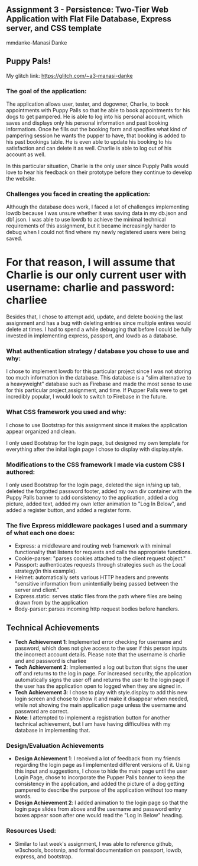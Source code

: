 ## Assignment 3 - Persistence: Two-Tier Web Application with Flat File Database, Express server, and CSS template

mmdanke-Manasi Danke

## Puppy Pals!
My glitch link: https://glitch.com/~a3-manasi-danke

### The goal of the application:

The application allows user, tester, and dogowner, Charlie, to book appointments with Puppy Palls so that he able to book appointments for his dogs to get pampered. He is able to log into his personal account, which saves and displays only his personal information and past booking informatiom. Once he fills out the booking form and specifies what kind of pampering session he wants the pupper to have, that booking is added to his past bookings table. He is even able to update his booking to his satisfaction and can delete it as well. Charlie is able to log out of his account as well.

In this particular situation, Charlie is the only user since Pupply Palls would love to hear his feedback on their prototype before they continue to develop the website.

### Challenges you faced in creating the application:

Although the database does work, I faced a lot of challenges implementing lowdb because I was unsure whether it was saving data in my db.json and db1.json. I was able to use lowdb to achieve the minimal technical requirements of this assignment, but it became increasingly harder to debug when I could not find where my newly registered users were being saved. 

# For that reason, I will assume that Charlie is our only current user with username: charlie and password: charliee 

Besides that, I chose to attempt add, update, and delete booking the last assignment and has a bug with deleting entries since multiple entires would delete at times. I had to spend a while debugging that before I could be fully invested in implementing express, passport, and lowdb as a database.

### What authentication strategy / database you chose to use and why:

I chose to implement lowdb for this particular project since I was not storing too much information in the database. This database is a "slim alternative to a heavyweight" database such as Firebase and made the most sense to use for this particular project,assignment, and time. If Pupper Palls were to get incredibly popular, I would look to switch to Firebase in the future.


### What CSS framework you used and why:

I chose to use Bootstrap for this assignment since it makes the application appear organized and clean.

I only used Bootstrap for the login page, but designed my own template for everything after the inital login page I chose to display with display.style.

### Modifications to the CSS framework I made via custom CSS I authored:

I only used Bootstrap for the login page, deleted the sign in/sing up tab, deleted the forgotted password footer, added my own div container with the Puppy Palls banner to add consistency to the application, added a dog picture, added text, added my own letter animation to "Log In Below", and added a register button, and added a register form.


### The five Express middleware packages I used and a summary of what each one does:

   - Express: a middleware and routing web framework with minimal functionality that listens for requests and calls the appropriate functions.
 - Cookie-parser: "parses cookies attached to the client request object."
 - Passport: authenticates requests through strategies such as the Local strategy(in this example).
 - Helmet: automatically sets various HTTP headers and prevents "sensitive information from unintentially being passed between the server and client."
 - Express.static: serves static files from the path where files are being drawn from by the application
 - Body-parser: parses incoming http request bodies before handlers.
 

## Technical Achievements
- **Tech Achievement 1**: Implemented error checking for username and password, which does not give access to the user if this person inputs the incorrect account details. Please note that the username is charlie and and password is charliee
- **Tech Achievement 2**: Implemented a log out button that signs the user off and returns to the log in page. For increased security, the application automatically signs the user off and returns the user to the login page if the user has the application open to logged when they are signed in.
- **Tech Achievement 3**: I chose to play with style.display to add this new login screen and chose to show it and make it disappear when needed, while not showing the main application page unless the username and password are correct.
- **Note**: I attempted to implement a registration button for another technical achievement, but I am have having difficulties with my database in implementing that.

### Design/Evaluation Achievements
- **Design Achievement 1**: I received a lot of feedback from my friends regarding the login page as I implemented different versions of it. Using this input and suggestions, I chose to hide the main page until the user Login Page, chose to incorporate the Pupper Palls banner to keep the consistency in the application, and added the picture of a dog getting pampered to describe the purpose of the application without too many words.
- **Design Achievement 2**: I added animation to the login page so that the login page slides from above and the username and password entry boxes appear soon after one would read the "Log In Below" heading.

### Resources Used:
 - Similar to last week's assignment, I was able to reference github, w3schools, bootsnip, and formal documentation on passport, lowdb, express, and bootstrap.

